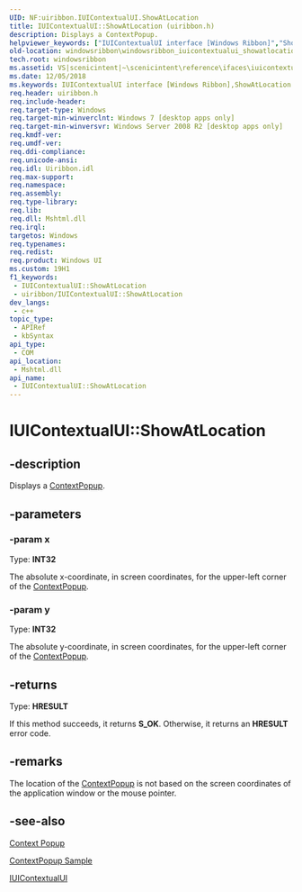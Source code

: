 ```yaml
---
UID: NF:uiribbon.IUIContextualUI.ShowAtLocation
title: IUIContextualUI::ShowAtLocation (uiribbon.h)
description: Displays a ContextPopup.
helpviewer_keywords: ["IUIContextualUI interface [Windows Ribbon]","ShowAtLocation method","IUIContextualUI.ShowAtLocation","IUIContextualUI::ShowAtLocation","ShowAtLocation","ShowAtLocation method [Windows Ribbon]","ShowAtLocation method [Windows Ribbon]","IUIContextualUI interface","scenicintent_IUIContextualUI_ShowAtLocation","uiribbon/IUIContextualUI::ShowAtLocation","windowsribbon.windowsribbon_iuicontextualui_showatlocation"]
old-location: windowsribbon\windowsribbon_iuicontextualui_showatlocation.htm
tech.root: windowsribbon
ms.assetid: VS|scenicintent|~\scenicintent\reference\ifaces\iuicontextualui\showatlocation.htm
ms.date: 12/05/2018
ms.keywords: IUIContextualUI interface [Windows Ribbon],ShowAtLocation method, IUIContextualUI.ShowAtLocation, IUIContextualUI::ShowAtLocation, ShowAtLocation, ShowAtLocation method [Windows Ribbon], ShowAtLocation method [Windows Ribbon],IUIContextualUI interface, scenicintent_IUIContextualUI_ShowAtLocation, uiribbon/IUIContextualUI::ShowAtLocation, windowsribbon.windowsribbon_iuicontextualui_showatlocation
req.header: uiribbon.h
req.include-header: 
req.target-type: Windows
req.target-min-winverclnt: Windows 7 [desktop apps only]
req.target-min-winversvr: Windows Server 2008 R2 [desktop apps only]
req.kmdf-ver: 
req.umdf-ver: 
req.ddi-compliance: 
req.unicode-ansi: 
req.idl: Uiribbon.idl
req.max-support: 
req.namespace: 
req.assembly: 
req.type-library: 
req.lib: 
req.dll: Mshtml.dll
req.irql: 
targetos: Windows
req.typenames: 
req.redist: 
req.product: Windows UI
ms.custom: 19H1
f1_keywords:
 - IUIContextualUI::ShowAtLocation
 - uiribbon/IUIContextualUI::ShowAtLocation
dev_langs:
 - c++
topic_type:
 - APIRef
 - kbSyntax
api_type:
 - COM
api_location:
 - Mshtml.dll
api_name:
 - IUIContextualUI::ShowAtLocation
---
```


# IUIContextualUI::ShowAtLocation


## -description

Displays a <a href="/windows/desktop/windowsribbon/windowsribbon-element-contextpopup">ContextPopup</a>.

## -parameters

### -param x

Type: <b>INT32</b>

The absolute x-coordinate, in screen coordinates, for the upper-left corner of the <a href="/windows/desktop/windowsribbon/windowsribbon-element-contextpopup">ContextPopup</a>.

### -param y

Type: <b>INT32</b>

The absolute y-coordinate, in screen coordinates, for the upper-left corner of the <a href="/windows/desktop/windowsribbon/windowsribbon-element-contextpopup">ContextPopup</a>.

## -returns

Type: <b>HRESULT</b>

If this method succeeds, it returns <b xmlns:loc="http://microsoft.com/wdcml/l10n">S_OK</b>. Otherwise, it returns an <b xmlns:loc="http://microsoft.com/wdcml/l10n">HRESULT</b> error code.

## -remarks

The location of the <a href="/windows/desktop/windowsribbon/windowsribbon-element-contextpopup">ContextPopup</a> is not based on the screen coordinates of the application window or the mouse pointer.

## -see-also

<a href="/windows/desktop/windowsribbon/windowsribbon-controls-contextpopup">Context Popup</a>



<a href="/windows/desktop/windowsribbon/windowsribbon-contextpopupsample">ContextPopup Sample</a>



<a href="/windows/desktop/api/uiribbon/nn-uiribbon-iuicontextualui">IUIContextualUI</a>

